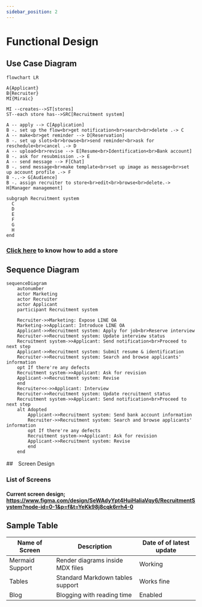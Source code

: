 ```yaml
---
sidebar_position: 2
---
```


# Functional Design

## Use Case Diagram

```mermaid
flowchart LR

A{Applicant}
B{Recruiter}
MI{Miraic}

MI --creates-->ST[stores]
ST--each store has-->SRC[Recruitment system]

A -- apply --> C[Application]
B -. set up the flow<br>get notification<br>search<br>delete .-> C
A -- make<br>get reminder --> D[Reservation]
B -. set up slots<br>browse<br>send reminder<br>ask for reschedule<br>cancel .-> D
A -- upload<br>revise --> E[Resume<br>Identification<br>Bank account]
B -. ask for resubmission .-> E
A -- send message --> F[Chat]
B -. send message<br>make template<br>set up image as message<br>set up account profile .-> F
B -..-> G[Audience]
B -. assign recruiter to store<br>edit<br>browse<br>delete.-> H[Manager management]

subgraph Recruitment system
  C
  D
  E
  F
  G
  H
end
```

### [Click here](https://miraic1201.backlog.com/document/DI_SYSTEM_TEAM_SPACE/01979b9105cd74c1908a8091bed0ee1b) to know how to add a store

## Sequence Diagram

```mermaid
sequenceDiagram
    autonumber
    actor Marketing
    actor Recruiter
    actor Applicant
    participant Recruitment system

    Recruiter->>Marketing: Expose LINE OA
    Marketing->>Applicant: Introduce LINE OA
    Applicant->>Recruitment system: Apply for job<br>Reserve interview
    Recruiter->>Recruitment system: Update interview status
    Recruitment system->>Applicant: Send notification<br>Proceed to next step
    Applicant->>Recruitment system: Submit resume & identification
    Recruiter->>Recruitment system: Search and browse applicants' information
    opt If there're any defects
    Recruitment system->>Applicant: Ask for revision
    Applicant->>Recruitment system: Revise
    end
    Recruiter<<->>Applicant: Interview
    Recruiter->>Recruitment system: Update recruitment status
    Recruitment system->>Applicant: Send notification<br>Proceed to next step
    alt Adopted
        Applicant->>Recruitment system: Send bank account information
        Recruiter->>Recruitment system: Search and browse applicants' information
        opt If there're any defects
        Recruitment system->>Applicant: Ask for revision
        Applicant->>Recruitment system: Revise
        end
    end
```

##　Screen Design

### List of Screens

#### Current screen design; https://www.figma.com/design/SeWAdyYpt4HuiHaliaVqy6/RecruitmentSystem?node-id=0-1&p=f&t=YeKk98j8cqk6rrh4-0

## Sample Table

| Name of Screen  | Description                      | Date of of latest update    |
|-----------------|----------------------------------|-----------|
| Mermaid Support | Render diagrams inside MDX files | Working   |
| Tables          | Standard Markdown tables support | Works fine|
| Blog            | Blogging with reading time       | Enabled   |

